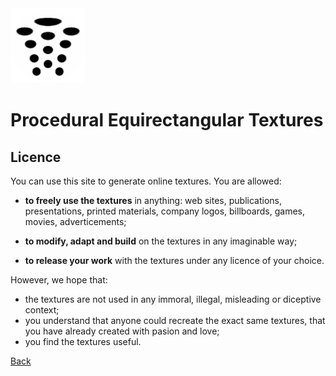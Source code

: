 ﻿<img class="logo" src="../assets/logo/logo.png">

# Procedural Equirectangular Textures

## Licence
	
You can use this site to generate online textures. You are allowed:

* **to freely use the textures** in anything: web sites, publications, presentations, printed materials, company logos, billboards, games, movies, adverticements;

* **to modify, adapt and build** on the textures in any imaginable way;

* **to release your work** with the textures under any licence of your choice.


However, we hope that:

* the textures are not used in any immoral, illegal, misleading or diceptive context;
* you understand that anyone could recreate the exact same textures, that you have already created with pasion and love;
* you find the textures useful.

	
<div class="footnote">

[Back](index.md)

</div>
